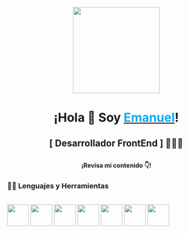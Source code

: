 <p align="center" width="350">
   <img align="center" width="200" src="https://i.ibb.co/1LG0MR7/logo-Foto2023.png" />
   <h1 align="center">¡Hola 👋 Soy 
   <a href="https://emanuelescudero.ar" target='_blank' rel='noopener noreferrer'>
         <span style="color:rgb(0, 171, 240)">Emanuel</span></a>!
   </h1>
   <h2 align="center">[ Desarrollador FrontEnd ] 👨🏻‍💻 <h2>
</p>

<h4 align="center">¡Revisa mi contenido 👇!</h4>

### 👨‍💻 Lenguajes y Herramientas

<br />
<img src='https://i.ibb.co/VH4bp5Y/html.png' style='width: 50px;'/>
<img src='https://i.ibb.co/mDNKpgM/css.png' style='width: 50px;'/>
<img src='https://i.ibb.co/VH4bp5Y/html.png' style='width: 50px;'/>
<img src='https://i.ibb.co/VH4bp5Y/html.png' style='width: 50px;'/>
<img src='https://i.ibb.co/VH4bp5Y/html.png' style='width: 50px;'/>
<img src='https://i.ibb.co/VH4bp5Y/html.png' style='width: 50px;'/>
<img src='https://i.ibb.co/VH4bp5Y/html.png' style='width: 50px;'/>


<!--
**escuderoemanuel/escuderoemanuel** is a ✨ _special_ ✨ repository because its `README.md` (this file) appears on your GitHub profile.

Here are some ideas to get you started:

- 🔭 I’m currently working on ...
- 🌱 I’m currently learning ...
- 👯 I’m looking to collaborate on ...
- 🤔 I’m looking for help with ...
- 💬 Ask me about ...
- 📫 How to reach me: ...
- 😄 Pronouns: ...
- ⚡ Fun fact: ...
-->
